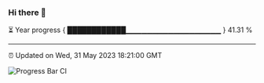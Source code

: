 ### Hi there 👋

⏳ Year progress { ████████████▁▁▁▁▁▁▁▁▁▁▁▁▁▁▁▁▁▁ } 41.31 %

---

⏰ Updated on Wed, 31 May 2023 18:21:00 GMT

![Progress Bar CI](https://github.com/ZhaoGui/ZhaoGui/workflows/Progress%20Bar%20CI/badge.svg)
